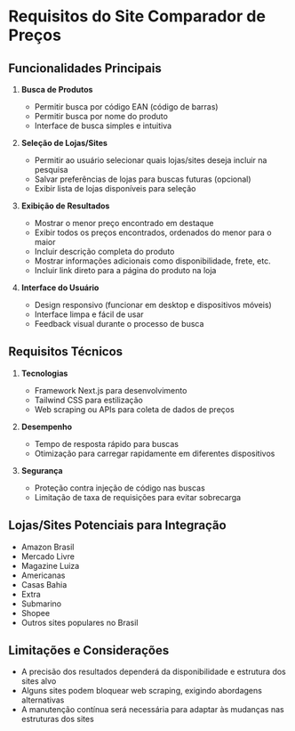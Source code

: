 # Requisitos do Site Comparador de Preços

## Funcionalidades Principais

1. **Busca de Produtos**
   - Permitir busca por código EAN (código de barras)
   - Permitir busca por nome do produto
   - Interface de busca simples e intuitiva

2. **Seleção de Lojas/Sites**
   - Permitir ao usuário selecionar quais lojas/sites deseja incluir na pesquisa
   - Salvar preferências de lojas para buscas futuras (opcional)
   - Exibir lista de lojas disponíveis para seleção

3. **Exibição de Resultados**
   - Mostrar o menor preço encontrado em destaque
   - Exibir todos os preços encontrados, ordenados do menor para o maior
   - Incluir descrição completa do produto
   - Mostrar informações adicionais como disponibilidade, frete, etc.
   - Incluir link direto para a página do produto na loja

4. **Interface do Usuário**
   - Design responsivo (funcionar em desktop e dispositivos móveis)
   - Interface limpa e fácil de usar
   - Feedback visual durante o processo de busca

## Requisitos Técnicos

1. **Tecnologias**
   - Framework Next.js para desenvolvimento
   - Tailwind CSS para estilização
   - Web scraping ou APIs para coleta de dados de preços

2. **Desempenho**
   - Tempo de resposta rápido para buscas
   - Otimização para carregar rapidamente em diferentes dispositivos

3. **Segurança**
   - Proteção contra injeção de código nas buscas
   - Limitação de taxa de requisições para evitar sobrecarga

## Lojas/Sites Potenciais para Integração

- Amazon Brasil
- Mercado Livre
- Magazine Luiza
- Americanas
- Casas Bahia
- Extra
- Submarino
- Shopee
- Outros sites populares no Brasil

## Limitações e Considerações

- A precisão dos resultados dependerá da disponibilidade e estrutura dos sites alvo
- Alguns sites podem bloquear web scraping, exigindo abordagens alternativas
- A manutenção contínua será necessária para adaptar às mudanças nas estruturas dos sites
